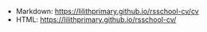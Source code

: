 - Markdown: https://lilithprimary.github.io/rsschool-cv/cv
- HTML: https://lilithprimary.github.io/rsschool-cv/

